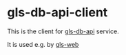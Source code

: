 # gls-db-api-client

This is the client for [gls-db-api](https://github.com/lbacik/gls-db-api) service.

It is used e.g. by [gls-web](https://github.com/lbacik/gls-web)
